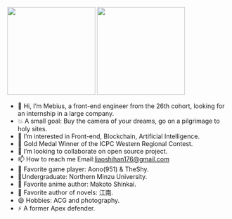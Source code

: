 <img src="https://github-readme-stats.vercel.app/api?username=Mebius1916&anuraghazra"  height="200" />    <img src="https://github-readme-stats.vercel.app/api/top-langs/?username=anuraghazra&layout=compact" height="200" />
- 👋 Hi, I’m Mebius, a front-end engineer from the 26th cohort, looking for an internship in a large company.
- 💥 A small goal: Buy the camera of your dreams, go on a pilgrimage to holy sites.
- 👀 I’m interested in Front-end, Blockchain, Artificial Intelligence.
- 💭 Gold Medal Winner of the ICPC Western Regional Contest.
- 💞️ I’m looking to collaborate on open source project.
- 📫 How to reach me Email:liaoshihan176@gmail.com
- 💫 Favorite game player: Aono(951) & TheShy.
- 🌟Undergraduate: Northern Minzu University.
- 🌱 Favorite anime author: Makoto Shinkai.
- 🚀 Favorite author of novels: 江南.
- 😄 Hobbies: ACG and photography.
- ⚡ A former Apex defender.



<!---
Mebius1916/Mebius1916 is a ✨ special ✨ repository because its `README.md` (this file) appears on your GitHub profile.
You can click the Preview link to take a look at your changes.
--->
